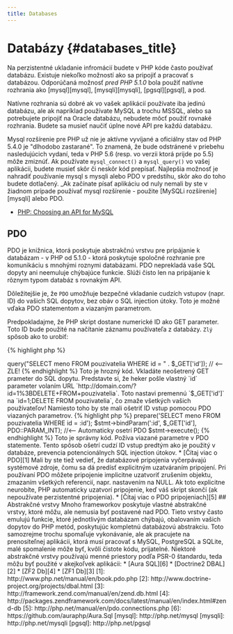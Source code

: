 ```yaml
---
title: Databases
---
```


# Databázy {#databases_title}

Na perzistentné ukladanie infromácií budete v PHP kóde často používať databázu. Existuje niekoľko možností ako sa pripojiť a pracovať s databázou. Odporúčaná možnosť _pred PHP 5.1.0_ bola použiť natívne rozhrania ako [mysql][mysql], [mysqli][mysqli], [pgsql][pgsql], a pod.

Natívne rozhrania sú dobré ak vo vašek aplikácií používate iba jedinú databázu, ale ak napríklad používate MySQL a trochu MSSQL, alebo sa potrebujete pripojiť na Oracle databázu, nebudete môcť použiť rovnaké rozhrania. Budete sa musieť naučiť úplne nové API pre každú databázu.

Mysql rozšírenie pre PHP už nie je aktívne vyvíjané a oficiálny stav od PHP 5.4.0 je "dlhodobo zastarané". To znamená, že bude odstránené v priebehu nasledujúcich vydaní, teda v PHP 5.6 (resp. vo verzii ktorá prijde po 5.5) môže zmiznúť. Ak používate `mysql_connect()` a `mysql_query()` vo vašej aplikácii, budete musieť skôr či neskôr kód prepísať. Najlepšia možnosť je nahradiť používanie mysql s mysqli alebo PDO v predstihu, skôr ako do toho budete dotlačený. _Ak začínate písať aplikáciu od nuly nemali by ste v žiadnom prípade používať mysql rozšírenie - použite [MySQLi rozšírenie][mysqli] alebo PDO.

* [PHP: Choosing an API for MySQL](http://php.net/manual/en/mysqlinfo.api.choosing.php)

## PDO

PDO je knižnica, ktorá poskytuje abstrakčnú vrstvu pre pripájanie k databázam - v PHP od 5.1.0 - ktorá poskytuje spoločné rozhranie pre komunikáciu s mnohými roznymi databázami. PDO neprekladá vaše SQL dopyty ani neemuluje chýbajúce funkcie. Slúži čisto len na pripájanie k rôznym typom databáz s rovnakým API.

Dôležitejšie je, že `PDO` umožňuje bezpečné vkladanie cudzích vstupov (napr. ID) do vašich SQL dopytov, bez obáv o SQL injection útoky.
Toto je možné vďaka PDO statementom a viazaným parametrom.

Predpokladajme, že PHP skript dostane numerické ID ako GET parameter. Toto ID bude použité na načítanie záznamu používateľa z databázy. `Zlý` spôsob ako to urobiť:

{% highlight php %}
<?php
$pdo = new PDO('sqlite:pouzivatelia.db');
$pdo->query("SELECT meno FROM pouzivatelia WHERE id = " . $_GET['id']); // <-- ZLE!
{% endhighlight %}

Toto je hrozný kód. Vkladáte neošetrený GET prameter do SQL dopytu. Predstavte si, že heker pošle vlastný `id` parameter volaním URL `http://domain.com/?id=1%3BDELETE+FROM+pouzivatelia`. Toto nastavi premennú `$_GET['id']` na `id=1;DELETE FROM pouzivatelia`, čo zmaže všetkých vašich používateľov! Namiesto toho by ste mali ošetriť ID vstup pomocou PDO viazaných parametrov.

{% highlight php %}
<?php
$pdo = new PDO('sqlite:pouzivatelia.db');
$stmt = $pdo->prepare('SELECT meno FROM pouzivatelia WHERE id = :id');
$stmt->bindParam(':id', $_GET['id'], PDO::PARAM_INT); //<-- Automaticky osetrí PDO
$stmt->execute();
{% endhighlight %}

Toto je správny kód. Požíva viazané parametre v PDO statemente. Tento spôsob ošetrí cudzí ID vstup predtým ako je použitý v databáze, prevencia potencionálnych SQL injection útokov.

* [Čítaj viac o PDO][1]

Mali by ste tiež vedieť, že databázové pripojenia vyčerpávajú systémové zdroje, čomu sa dá predísť explicitným uzatváraním pripojení. Pri používaní PDO môžete pripojenie implicitne uzatvoriť zrušením objektu, zmazaním všetkých referencií, napr. nastavením na NULL. Ak toto explicitne neurobíte, PHP automaticky uzatvorí pripojenie, keď váš skript skončí (ak nepoužívate perzistentné pripojenia).

* [Čítaj viac o PDO pripojeniach][5]

## Abstrakčné vrstvy

Mnoho frameworkov poskytuje vlastné abstrakčné vrstvy, ktoré môžu, ale nemusia byť postavené nad PDO. Tieto vrstvy často emulujú funkcie, ktoré jednotlivým databázam chýbajú, obalovaním vašich dopytov do PHP metód, poskytujúc kompletnú databázovú abstrakciu.
Toto samozrejme trochu spomaľuje vykonávanie, ale ak pracujete na prenositeľnej aplikácii, ktorá musí pracovať s MySQL, PostgreSQL a SQLite, malé spomalenie môže byť, kvôli čistote kódu, prijatelné.

Niektoré abstrakčné vrstvy používajú menné priestory podľa PSR-0 štandardu, teda môžu byť použité v akejkoľvek aplikácii:

* [Aura SQL][6]
* [Doctrine2 DBAL][2]
* [ZF2 Db][4]
* [ZF1 Db][3]

[1]: http://www.php.net/manual/en/book.pdo.php
[2]: http://www.doctrine-project.org/projects/dbal.html
[3]: http://framework.zend.com/manual/en/zend.db.html
[4]: http://packages.zendframework.com/docs/latest/manual/en/index.html#zend-db
[5]: http://php.net/manual/en/pdo.connections.php
[6]: https://github.com/auraphp/Aura.Sql

[mysql]: http://php.net/mysql
[mysqli]: http://php.net/mysqli
[pgsql]: http://php.net/pgsql
